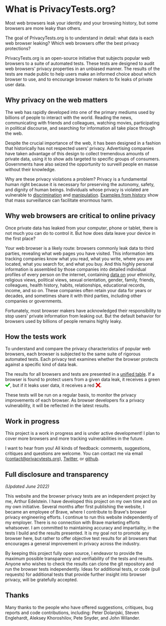 # What is PrivacyTests.org?

Most web browsers leak your identity and your browsing history, but some browsers are more leaky than others.

The goal of PrivacyTests.org is to understand in detail: what data is each web browser leaking? Which web browsers offer the best privacy protections?

PrivacyTests.org is an open-source initiative that subjects popular web browsers to a suite of automated tests. These tests are designed to audit web browsers' privacy properties in an unbiased manner. The results of the tests are made public to help users make an informed choice about which browser to use, and to encourage browser makers to fix leaks of private user data.

## Why privacy on the web matters

The web has rapidly developed into one of the primary mediums used by billions of people to interact with the world. Reading the news, communicating with friends and colleagues, watching movies, participating in political discourse, and searching for information all take place through the web.

Despite the crucial importance of the web, it has been designed in a fashion that historically has not respected users' privacy. Advertising companies have taken advantage of this design to collect tremendous amounts of private data, using it to show ads targeted to specific groups of consumers. Governments have also seized the opportunity to surveill people en masse without their knowledge.

Why are these privacy violations a problem? Privacy is a fundamental human right because it is necessary for preserving the autonomy, safety, and dignity of human beings. Individuals whose privacy is violated are vulnerable to [discrimination](https://www.nber.org/system/files/working_papers/w24551/w24551.pdf) and [manipulation](https://www.channel4.com/news/revealed-trump-campaign-strategy-to-deter-millions-of-black-americans-from-voting-in-2016). [Examples from history](https://www.theengineroom.org/dangerous-data-the-role-of-data-collection-in-genocides/) show that mass surveillance can facilitate enormous harm.

## Why web browsers are critical to online privacy

Once private data has leaked from your computer, phone or tablet, there is not much you can do to control it. But how does data leave your device in the first place?

Your web browser is a likely route: browsers commonly leak data to third parties, revealing what web pages you have visited. This information lets tracking companies know what you read, what you write, where you are located, what you search for, and what you buy. And this highly personal information is assembled by those companies into detailed individual profiles of every person on the internet, containing [data on](https://www.wordstream.com/blog/ws/2018/12/10/facebook-ad-targeting-options) your ethnicity, religious views, political views, sexual orientation, gender, family, friends, colleagues, health history, habits, relationships, educational records, income, and so on. These companies often retain your data for years or decades, and sometimes share it with third parties, including other companies or governments.

Fortunately, most browser makers have acknowledged their responsibility to stop users' private information from leaking out. But the default behavior for browsers used by billions of people remains highly leaky.

## How the tests work

To understand and compare the privacy characteristics of popular web browsers, each browser is subjected to the same suite of rigorous automated tests. Each privacy test examines whether the browser protects against a specific kind of data leak.

The results for all browsers and tests are presented in a [unified table](https://privacytests.org). If a browser is found to protect users from a given data leak, it receives a green <img src="/check-mark.png" width=16 height=16 style="transform:translate(0px, 0.15em);">, but if it leaks user data, it receives a red <img src="/x-mark.png" width=16 height=16 style="transform:translate(0px, 0.15em);">.

These tests will be run on a regular basis, to monitor the privacy improvements of each browser. As browser developers fix a privacy vulnerability, it will be reflected in the latest results.

## Work in progress

This project is a work in progress and is under active development! I plan to cover more browsers and more tracking vulnerabilities in the future.

I want to hear from you! All kinds of feedback: comments, suggestions, critiques and questions are welcome. You can contact me via email (contact@privacytests.org), [Twitter](https://twitter.com/privacytests), or [github](https://github.com/arthuredelstein/privacytests.org/issues).

## Full disclosure and transparency

*(Updated June 2022)*

This website and the browser privacy tests are an independent project by me, Arthur Edelstein. I have developed this project on my own time and on my own initiative. Several months after first publishing the website, I became an employee of Brave, where I contribute to Brave's browser privacy engineering efforts. I continue to run this website independently of my employer. There is no connection with Brave marketing efforts whatsoever. I am committed to maintaining accuracy and impartiality, in the tests I build and the results presented. It is my goal not to promote any browser here, but rather to offer objective test results for all browsers that encourages a general improvement in privacy across the industry.

By keeping this project fully open source, I endeavor to provide the maximum possible transparency and verifiability of the tests and results. Anyone who wishes to check the results can clone the git repository and run the browser tests independently. Ideas for additional tests, or code (pull requests) for additional tests that provide further insight into browser privacy, will be gratefully accepted.

## Thanks

Many thanks to the people who have offered suggestions, critiques, bug reports and code contributions, including: Peter Dolanjski, Steven Englehardt, Aleksey Khoroshilov, Pete Snyder, and John Wilander.